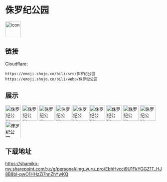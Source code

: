 # 侏罗纪公园
<img src="https://emoji.shojo.cn/bili/src/侏罗纪公园/icon.png" width="50" height="50" alt="icon">

## 链接
Cloudflare:
```
https://emoji.shojo.cn/bili/src/侏罗纪公园
https://emoji.shojo.cn/bili/webp/侏罗纪公园
```
## 展示
<img src="https://emoji.shojo.cn/bili/src/侏罗纪公园/侏罗纪公园-BLUE.png" width="50" height="50" alt="侏罗纪公园-BLUE">
<img src="https://emoji.shojo.cn/bili/src/侏罗纪公园/侏罗纪公园-BABY BLUE.png" width="50" height="50" alt="侏罗纪公园-BABY BLUE">
<img src="https://emoji.shojo.cn/bili/src/侏罗纪公园/侏罗纪公园-MOSASAURUS.png" width="50" height="50" alt="侏罗纪公园-MOSASAURUS">
<img src="https://emoji.shojo.cn/bili/src/侏罗纪公园/侏罗纪公园-INDORAPTOR.png" width="50" height="50" alt="侏罗纪公园-INDORAPTOR">
<img src="https://emoji.shojo.cn/bili/src/侏罗纪公园/侏罗纪公园-CARNOTAURUS.png" width="50" height="50" alt="侏罗纪公园-CARNOTAURUS">
<img src="https://emoji.shojo.cn/bili/src/侏罗纪公园/侏罗纪公园-STYGIMOLOCH.png" width="50" height="50" alt="侏罗纪公园-STYGIMOLOCH">
<img src="https://emoji.shojo.cn/bili/src/侏罗纪公园/侏罗纪公园-STEGOSAURUS.png" width="50" height="50" alt="侏罗纪公园-STEGOSAURUS">
<img src="https://emoji.shojo.cn/bili/src/侏罗纪公园/侏罗纪公园-T.REX.png" width="50" height="50" alt="侏罗纪公园-T.REX">
<img src="https://emoji.shojo.cn/bili/src/侏罗纪公园/侏罗纪公园-PTERANODON.png" width="50" height="50" alt="侏罗纪公园-PTERANODON">
<img src="https://emoji.shojo.cn/bili/src/侏罗纪公园/侏罗纪公园-BARYONYX.png" width="50" height="50" alt="侏罗纪公园-BARYONYX">

## 下载地址

https://shamiko-my.sharepoint.com/:u:/g/personal/img_yuru_pro/EbhHvccj9U1FkYGGZ1T_HJ8B8bl-pwO1HHzZi7nnZhYwKQ